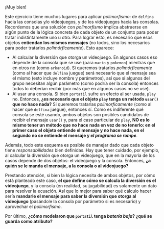 ¡Muy bien!

Este ejercicio tiene muchos lugares para aplicar _polimorfismo_: de `delfina` hacia las consolas y/o videojuegos, y de los videojuegos hacia las consolas. Recordemos que una solución con _polimorfismo_ implica abstraerse en algún punto de la lógica concreta de cada objeto de un conjunto para poder tratar indistintamente uno u otro. Para lograr esto, es necesario que esos objetos **entiendan los mismos mensajes** (no todos, sino los necesarios para poder tratarlos _polimórficamente_). Esto aparece:

- Al calcular la diversión que otorga un videojuego. En algunos casos eso depende de la consola que se use (para `mario` y `pokemon`) mientras que en otros no (como `arkanoid`). Si queremos tratarlos _polimórficamente_ (como al hacer que `delfina` juegue) será necesario que el mensaje sea el mismo (esto incluye nombre y parámetros), así que si algunos del grupo necesitan algún parámetro (como podría ser la consola) entonces todos lo deberían recibir (por más que en algunos casos no se use).
- Al usar una consola. Si bien `portatil` sufre un efecto al ser usada, `play` no. Entonces, **¿es necesario que el objeto `play` tenga un método `usar()` que no hace nada?** Si queremos tratarlas _polimorficamente_ (como al hacer que `delfina` juegue), entonces sí. Como es indiferente qué consola se esté usando, ambos objetos son posibles candidatos de recibir el mensaje `usar()` y, para el caso particular de `play`, **NO es lo mismo tener un método que no hace nada en vez de no tenerlo: en el primer caso el objeto entiende el mensaje y no hace nada, en el segundo no se entiende el mensaje y _el programa se rompe_**.


Además, todo este esquema es posible de manejar dado que cada objeto tiene _responsabilidades_ bien definidas. Hay que tener cuidado, por ejemplo, al calcular la diversión que otorga un videojuego, que en la mayoría de los casos depende de dos objetos: el videojuego y la consola. Entonces, **¿a quién se le manda el mensaje, a la consola o al videojuego?**

Prestando atención, si bien la lógica necesita de ambos objetos, por cómo está planteado este caso, **el que define cómo se calcula la diversión es el videojuego**, y la consola (en realidad, su jugabilidad) es solamente un dato para resolver la ecuación. Así que lo mejor para saber qué cálculo hacer sería **mandarle el mensaje para saber la diversión que otorga al videojuego** (pasándole la consola por parámetro si es necesario) y aprovechar el _polimorfismo_.

Por último, **¿cómo modelaron que `portatil` tenga _batería baja_? ¿qué se guarda como atributo?**
